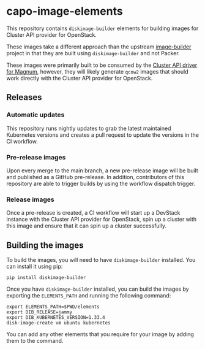 # capo-image-elements

This repository contains `diskimage-builder` elements for building images for
Cluster API provider for OpenStack.

These images take a different approach than the upstream
[image-builder](https://github.com/kubernetes-sigs/image-builder)
project in that they are built using `diskimage-builder` and not Packer.

These images were primarily built to be consumed by the
[Cluster API driver for Magnum](https://github.com/vexxhost/magnum-cluster-api),
however, they will likely generate `qcow2` images that should work directly
with the Cluster API provider for OpenStack.

## Releases

### Automatic updates

This repository runs nightly updates to grab the latest maintained Kubernetes versions
and creates a pull request to update the versions in the CI workflow.

### Pre-release images

Upon every merge to the main branch, a new pre-release image will be built and published
as a GitHub pre-release.  In addition, contributors of this repository are able to trigger
builds by using the workflow dispatch trigger.

### Release images

Once a pre-release is created, a CI workflow will start up a DevStack instance with the
Cluster API provider for OpenStack, spin up a cluster with this image and ensure that
it can spin up a cluster successfully.

## Building the images

To build the images, you will need to have `diskimage-builder` installed. You
can install it using pip:

```shell
pip install diskimage-builder
```

Once you have `diskimage-builder` installed, you can build the images by
exporting the `ELEMENTS_PATH` and running the following command:

```shell
export ELEMENTS_PATH=$PWD/elements
export DIB_RELEASE=jammy
export DIB_KUBERNETES_VERSION=1.33.4
disk-image-create vm ubuntu kubernetes
```

You can add any other elements that you require for your image by adding them
to the command.
